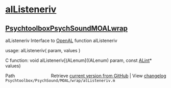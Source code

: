 # [alListeneriv](alListeneriv)
## [Psychtoolbox](Psychtoolbox)[PsychSound](PsychSound)[MOAL](MOAL)[wrap](wrap)

alListeneriv  Interface to [OpenAL](OpenAL) function alListeneriv  
  
usage:  alListeneriv( param, values )  
  
C function:  void alListeneriv[(ALenum]((ALenum) param, const [ALint](ALint)\* values)  




<div class="code_header" style="text-align:right;">
  <span style="float:left;">Path&nbsp;&nbsp;</span> <span class="counter">Retrieve <a href=
  "https://raw.github.com/Psychtoolbox-3/Psychtoolbox-3/beta/Psychtoolbox/PsychSound/MOAL/wrap/alListeneriv.m">current version from GitHub</a> | View <a href=
  "https://github.com/Psychtoolbox-3/Psychtoolbox-3/commits/beta/Psychtoolbox/PsychSound/MOAL/wrap/alListeneriv.m">changelog</a></span>
</div>
<div class="code">
  <code>Psychtoolbox/PsychSound/MOAL/wrap/alListeneriv.m</code>
</div>

